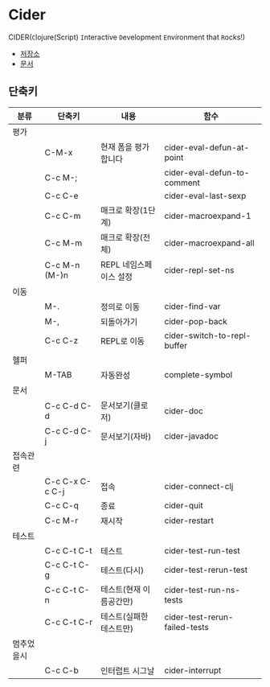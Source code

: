 # Cider

CIDER(`C`lojure(Script) `I`nteractive `D`evelopment `E`nvironment that `R`ocks!)

- [저장소](https://github.com/clojure-emacs/cider)
- [문서](https://docs.cider.mx/cider/index.html)

## 단축키

| 분류       | 단축키          | 내용                    | 함수                          |
| ---------- | --------------- | ----------------------- | ----------------------------- |
| 평가       |                 |                         |                               |
|            | C-M-x           | 현재 폼을 평가합니다    | cider-eval-defun-at-point     |
|            | C-c M-;         |                         | cider-eval-defun-to-comment   |
|            | C-c C-e         |                         | cider-eval-last-sexp          |
|            | C-c C-m         | 매크로 확장(1단계)      | cider-macroexpand-1           |
|            | C-c M-m         | 매크로 확장(전체)       | cider-macroexpand-all         |
|            | C-c M-n (M-)n   | REPL 네임스페이스 설정  | cider-repl-set-ns             |
| 이동       |                 |                         |                               |
|            | M-.             | 정의로 이동             | cider-find-var                |
|            | M-,             | 되돌아가기              | cider-pop-back                |
|            | C-c C-z         | REPL로 이동             | cider-switch-to-repl-buffer   |
| 헬퍼       |                 |                         |                               |
|            | M-TAB           | 자동완성                | complete-symbol               |
| 문서       |                 |                         |                               |
|            | C-c C-d C-d     | 문서보기(클로저)        | cider-doc                     |
|            | C-c C-d C-j     | 문서보기(자바)          | cider-javadoc                 |
| 접속관련   |                 |                         |                               |
|            | C-c C-x C-c C-j | 접속                    | cider-connect-clj             |
|            | C-c C-q         | 종료                    | cider-quit                    |
|            | C-c M-r         | 재시작                  | cider-restart                 |
| 테스트     |                 |                         |                               |
|            | C-c C-t C-t     | 테스트                  | cider-test-run-test           |
|            | C-c C-t C-g     | 테스트(다시)            | cider-test-rerun-test         |
|            | C-c C-t C-n     | 테스트(현재 이름공간만) | cider-test-run-ns-tests       |
|            | C-c C-t C-r     | 테스트(실패한 테스트만) | cider-test-rerun-failed-tests |
| 멈추었을시 |                 |                         |                               |
|            | C-c C-b         | 인터럽트 시그날         | cider-interrupt               |
